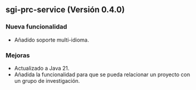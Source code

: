 ## sgi-prc-service (Versión 0.4.0)

### Nueva funcionalidad
* Añadido soporte multi-idioma.

### Mejoras
* Actualizado a Java 21.
* Añadida la funcionalidad para que se pueda relacionar un proyecto con un grupo de investigación.